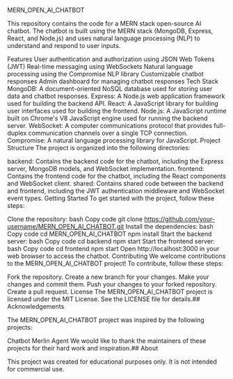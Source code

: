 MERN_OPEN_AI_CHATBOT

This repository contains the code for a MERN stack open-source AI chatbot. The chatbot is built using the MERN stack (MongoDB, Express, React, and Node.js) and uses natural language processing (NLP) to understand and respond to user inputs.

Features
User authentication and authorization using JSON Web Tokens (JWT)
Real-time messaging using WebSockets
Natural language processing using the Compromise NLP library
Customizable chatbot responses
Admin dashboard for managing chatbot responses
Tech Stack
MongoDB: A document-oriented NoSQL database used for storing user data and chatbot responses.
Express: A Node.js web application framework used for building the backend API.
React: A JavaScript library for building user interfaces used for building the frontend.
Node.js: A JavaScript runtime built on Chrome's V8 JavaScript engine used for running the backend server.
WebSocket: A computer communications protocol that provides full-duplex communication channels over a single TCP connection.
Compromise: A natural language processing library for JavaScript.
Project Structure
The project is organized into the following directories:

backend: Contains the backend code for the chatbot, including the Express server, MongoDB models, and WebSocket implementation.
frontend: Contains the frontend code for the chatbot, including the React components and WebSocket client.
shared: Contains shared code between the backend and frontend, including the JWT authentication middleware and WebSocket event types.
Getting Started
To get started with the project, follow these steps:

Clone the repository:
bash
Copy code
git clone https://github.com/your-username/MERN_OPEN_AI_CHATBOT.git
Install the dependencies:
bash
Copy code
cd MERN_OPEN_AI_CHATBOT
npm install
Start the backend server:
bash
Copy code
cd backend
npm start
Start the frontend server:
bash
Copy code
cd frontend
npm start
Open http://localhost:3000 in your web browser to access the chatbot.
Contributing
We welcome contributions to the MERN_OPEN_AI_CHATBOT project! To contribute, follow these steps:

Fork the repository.
Create a new branch for your changes.
Make your changes and commit them.
Push your changes to your forked repository.
Create a pull request.
License
The MERN_OPEN_AI_CHATBOT project is licensed under the MIT License. See the LICENSE file for details.## Acknowledgements

The MERN_OPEN_AI_CHATBOT project was inspired by the following projects:

Chatbot
Merlin Agent
We would like to thank the maintainers of these projects for their hard work and inspiration.## About

This project was created for educational purposes only. It is not intended for commercial use.
